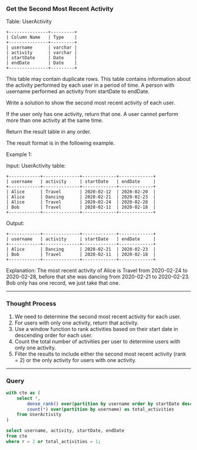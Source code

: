 ### Get the Second Most Recent Activity

Table: UserActivity
```
+---------------+---------+
| Column Name   | Type    |
+---------------+---------+
| username      | varchar |
| activity      | varchar |
| startDate     | Date    |
| endDate       | Date    |
+---------------+---------+
```
This table may contain duplicate rows.
This table contains information about the activity performed by each user in a period of time.
A person with username performed an activity from startDate to endDate.
 
Write a solution to show the second most recent activity of each user.

If the user only has one activity, return that one. A user cannot perform more than one activity at the same time.

Return the result table in any order.

The result format is in the following example.

 

Example 1:

Input: 
UserActivity table:
```
+------------+--------------+-------------+-------------+
| username   | activity     | startDate   | endDate     |
+------------+--------------+-------------+-------------+
| Alice      | Travel       | 2020-02-12  | 2020-02-20  |
| Alice      | Dancing      | 2020-02-21  | 2020-02-23  |
| Alice      | Travel       | 2020-02-24  | 2020-02-28  |
| Bob        | Travel       | 2020-02-11  | 2020-02-18  |
+------------+--------------+-------------+-------------+
```
Output: 
```
+------------+--------------+-------------+-------------+
| username   | activity     | startDate   | endDate     |
+------------+--------------+-------------+-------------+
| Alice      | Dancing      | 2020-02-21  | 2020-02-23  |
| Bob        | Travel       | 2020-02-11  | 2020-02-18  |
+------------+--------------+-------------+-------------+
```
Explanation: 
The most recent activity of Alice is Travel from 2020-02-24 to 2020-02-28, before that she was dancing from 2020-02-21 to 2020-02-23.
Bob only has one record, we just take that one.

---

### Thought Process
1. We need to determine the second most recent activity for each user.
2. For users with only one activity, return that activity.
3. Use a window function to rank activities based on their start date in descending order for each user.
4. Count the total number of activities per user to determine users with only one activity.
5. Filter the results to include either the second most recent activity (rank = 2) or the only activity for users with one activity.

---

### Query

```sql
with cte as (
    select *, 
        dense_rank() over(partition by username order by startDate desc) as r,
        count(*) over(partition by username) as total_activities
    from UserActivity
)

select username, activity, startDate, endDate 
from cte 
where r = 2 or total_activities = 1;
